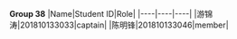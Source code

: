 **Group 38**
|Name|Student ID|Role|
|----|----|----|
|游锦涛|201810133033|captain|
|陈明锋|201810133046|member|
